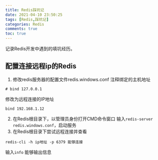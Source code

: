 ```yaml
---
title: Redis踩坑记
date: 2021-04-10 23:50:25
tags: [Redis,踩坑记]
categories: Redis
comments: true
toc: true
---
```


记录Redis开发中遇到的填坑经历。

<!--more-->

## 配置连接远程ip的Redis

1. 修改redis服务器的配置文件redis.windows.conf
注释绑定的主机地址
```
# bind 127.0.0.1
```
修改为远程连接的IP地址
```
bind 192.168.1.12
```
2. 在Redis根目录下，以管理员身份打开CMD命令窗口
输入`redis-server redis.windows.conf`，启动服务
3. 在Redis根目录下尝试远程连接并查看
```
redis-cli -h ip地址 -p 6379 能够连接
```
输入`info` 能够输出信息